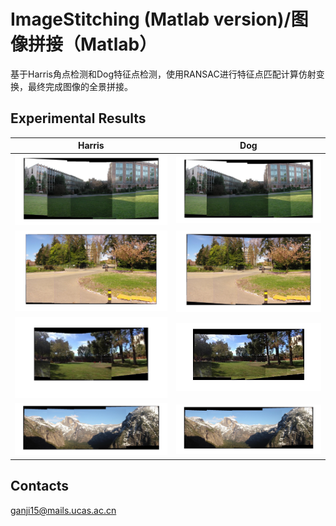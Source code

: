 # ImageStitching (Matlab version)/图像拼接（Matlab）
  基于Harris角点检测和Dog特征点检测，使用RANSAC进行特征点匹配计算仿射变换，最终完成图像的全景拼接。

## Experimental Results

| Harris        | Dog           |
| ------------- |:-------------:| 
|![campus](https://github.com/ganji15/ImageStitching/blob/master/ExperimentalResults/campus_harris.jpg)|![campus](https://github.com/ganji15/ImageStitching/blob/master/ExperimentalResults/campus_sift.jpg)|
|![tree](https://github.com/ganji15/ImageStitching/blob/master/ExperimentalResults/tree_harris.jpg)|![tree](https://github.com/ganji15/ImageStitching/blob/master/ExperimentalResults/tree_sift.jpg)|
|![yard](https://github.com/ganji15/ImageStitching/blob/master/ExperimentalResults/yard_harris.jpg)|![yard](https://github.com/ganji15/ImageStitching/blob/master/ExperimentalResults/yard_sift.jpg)|
|![yosemite](https://github.com/ganji15/ImageStitching/blob/master/ExperimentalResults/yosemite_harris.jpg)|![yosemite](https://github.com/ganji15/ImageStitching/blob/master/ExperimentalResults/yosemite_sift.jpg)|

## Contacts
ganji15@mails.ucas.ac.cn
